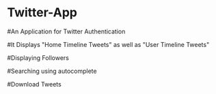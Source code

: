 # Twitter-App

#An Application for Twitter Authentication

#It Displays "Home Timeline Tweets" as well as "User Timeline Tweets"

#Displaying Followers

#Searching using autocomplete

#Download Tweets 
